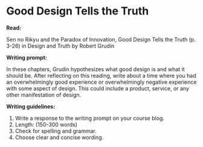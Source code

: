 # Good Design Tells the Truth

**Read:**

Sen no Rikyu and the Paradox of Innovation, Good Design Tells the Truth (p. 3-26) in Design and Truth by Robert Grudin

**Writing prompt:**

In these chapters, Grudin hypothesizes what good design is and what it should be. After reflecting on this reading, write about a time where you had an overwhelmingly good experience or overwhelmingly negative experience with some aspect of design. This could include a product, service, or any other manifestation of design.

**Writing guidelines:**

1. Write a response to the writing prompt on your course blog.
2. Length: (150-300 words)
3. Check for spelling and grammar.
4. Choose clear and concise wording.